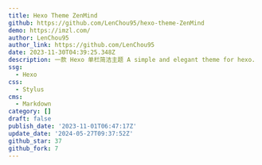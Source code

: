 ```yaml
---
title: Hexo Theme ZenMind
github: https://github.com/LenChou95/hexo-theme-ZenMind
demo: https://imzl.com/
author: LenChou95
author_link: https://github.com/LenChou95
date: 2023-11-30T04:39:25.348Z
description: 一款 Hexo 单栏简洁主题 A simple and elegant theme for hexo.
ssg:
  - Hexo
css:
  - Stylus
cms:
  - Markdown
category: []
draft: false
publish_date: '2023-11-01T06:47:17Z'
update_date: '2024-05-27T09:37:52Z'
github_star: 37
github_fork: 7
---
```

